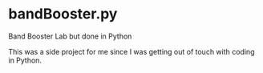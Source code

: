 # bandBooster.py
Band Booster Lab but done in Python

This was a side project for me since I was getting out of touch with coding in Python.
